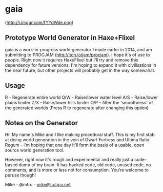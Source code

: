 gaia
====

(http://i.imgur.com/fYYdWde.png)

Prototype World Generator in Haxe+Flixel
----------------------------------------

gaia is a work-in-progress world generator I made earler in 2014, and am submitting to PROCJAM (http://itch.io/jam/procjam). I hope it's of use to people. Right now it requires HaxeFlixel but I'll try and remove this dependency for future versions. I'm hoping to expand it with civilisations in the near future, but other projects will probably get in the way somewahat.

Usage
-----
R - Regenerate entire world 
Q/W - Raise/lower water level
A/S - Raise/lower plains limiter
Z/X - Raise/lower hills limiter
O/P - Alter the 'smoothness' of the generated worlds (Press R to regenerate after changing this option)

Notes on the Generator
----------------------

Hi! My name's Mike and I like making procedural stuff. This is my first stab at doing
world generation in the vein of Dwarf Fortress and Ultima Ratio Regum - I'm hoping
that one day it'll form the basis of a usable, open source world generation tool.

However, right now it's rough and experimental and really just a code-based dump of
my brain. It has hacked code, old code, unused code, no comments, and is more or less
not for consumption. You're welcome to peruse though!

Mike - @mtrc - mike@cutgar.net